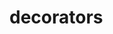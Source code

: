 <!-- generated by markdown-notes-tree -->

# decorators

<!-- optional markdown-notes-tree directory description starts here -->

<!-- optional markdown-notes-tree directory description ends here -->


